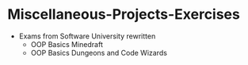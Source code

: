 # Miscellaneous-Projects-Exercises

- Exams from Software University rewritten
  - OOP Basics Minedraft
  - OOP Basics Dungeons and Code Wizards
